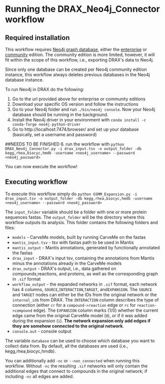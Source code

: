 # Running the DRAX_Neo4j_Connector workflow



## Required installation

This workflow requires [Neo4j graph database](https://neo4j.com/product/neo4j-graph-database/), either the [enterprise](https://neo4j.com/download-center/#enterprise) or [community](https://neo4j.com/download-center/#community) edition.
The community edition is more limited, however, it will fit within the scope of this workflow, i.e., exporting DRAX's data to Neo4j.

Since only one database can be created per Neo4j community edition instance, this workflow always deletes previous databases in the Neo4j database instance.

To run Neo4j in DRAX do the following:

1. Go to the url provided above for enterprise or community editions
2. Download your specific OS version and follow the instructions
3. Go to your Neo4j folder and run  `./bin/neo4j console`. Now your Neo4j database should be running in the background.
4. Install the Neo4j driver in your environment with `conda install -c conda-forge neo4j-python-driver`
5. Go to http://localhost:7474/browser/ and set up your database (basically, set a username and password)



##NEEDS TO BE FINISHED
6. run the workflow with `python DRAX_Neo4j_Connector.py -i drax_input.tsv -o output_folder -db kegg,rhea,biocyc,hmdb -username <neo4j_username> --password <neo4j_password>`

You can now execute the workflow!



## Executing workflow

To execute this workflow simply do `python GSMM_Expansion.py -i drax_input.tsv -o output_folder -db kegg,rhea,biocyc,hmdb -username <neo4j_username> --password <neo4j_password>`

The `input_folder` variable should be a folder with one or more protein sequences fastas.
The `output_folder` will be the directory where this workflow outputs its analysis. This folder contains the following folders and files:
- `models` - CarveMe models, built by running CarveMe on the fastas
- `mantis_input.tsv` - tsv with fastas path to be used in Mantis
- `mantis_output` - Mantis annotations, generated by functionally annotated the fastas
- `drax_input` - DRAX's input tsv, containing the annotations from Mantis minus the annotations already in the CarveMe models
- `drax_output` - DRAX's output, i.e., data gathered on compounds,reactions, and proteins, as well as the corresponding graph in `.sif` format
- `workflow_output` - the expanded networks in `.sif` format, each network has 4 columns, `SOURCE`,`INTERACTION`,`TARGET`, and`EXPANSION`. The `SOURCE` and `TARGET` nodes can either be the IDs from the original network or the `internal_id`s from DRAX. The `INTERACTION` column describes the type of connection (either `cr` for a `compound->reaction` edge or `rc` for `reaction->compound` edge). The `EXPANSION` column marks (1/0) whether the current edge came from the original CarveMe model (`0`), or if it was added during the expansion (`1`). **The network expansion only add edges if they are somehow connected to the original network**.
- `console.out` - console output

The variable `database` can be used to choose which database you want to collect data from. By default, all the databases are used (i.e., kegg,rhea,biocyc,hmdb).

You can additionally add `-nc` or `--non_connected` when running this workflow. Without `-nc` the resulting `.sif` networks will only contain the additional edges that connect to compounds in the original network; if including `-nc` all edges are added.
